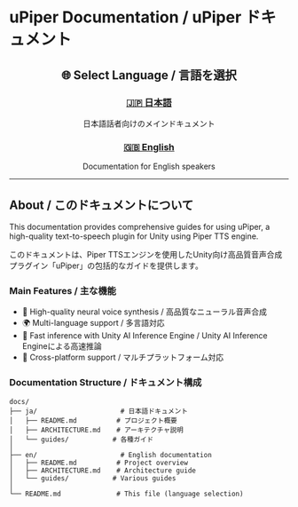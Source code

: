 # uPiper Documentation / uPiper ドキュメント

<div align="center">

## 🌐 Select Language / 言語を選択

### [🇯🇵 日本語](./ja/README.md)
日本語話者向けのメインドキュメント

### [🇬🇧 English](./en/README.md)
Documentation for English speakers

</div>

---

## About / このドキュメントについて

This documentation provides comprehensive guides for using uPiper, a high-quality text-to-speech plugin for Unity using Piper TTS engine.

このドキュメントは、Piper TTSエンジンを使用したUnity向け高品質音声合成プラグイン「uPiper」の包括的なガイドを提供します。

### Main Features / 主な機能

- 🎤 High-quality neural voice synthesis / 高品質なニューラル音声合成
- 🌍 Multi-language support / 多言語対応
- 🚀 Fast inference with Unity AI Inference Engine / Unity AI Inference Engineによる高速推論
- 📱 Cross-platform support / マルチプラットフォーム対応

### Documentation Structure / ドキュメント構成

```
docs/
├── ja/                     # 日本語ドキュメント
│   ├── README.md          # プロジェクト概要
│   ├── ARCHITECTURE.md    # アーキテクチャ説明
│   └── guides/           # 各種ガイド
│
├── en/                     # English documentation
│   ├── README.md          # Project overview
│   ├── ARCHITECTURE.md    # Architecture guide
│   └── guides/           # Various guides
│
└── README.md              # This file (language selection)
```